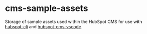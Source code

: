 # cms-sample-assets

Storage of sample assets used within the HubSpot CMS for use with [hubspot-cli](https://github.com/HubSpot/hubspot-cli) and [hubspot-cms-vscode](https://github.com/HubSpot/hubspot-cms-vscode).

